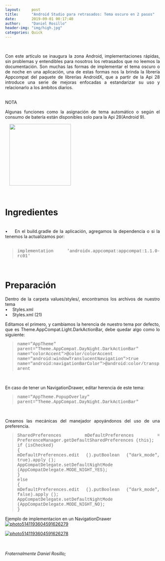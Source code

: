 ```yaml
---
layout:     post
title:      "Android Studio para retrasados: Tema oscuro en 2 pasos"
date:       2019-09-01 00:17:40
author:     "Daniel Rosillo"
header-img: "img/high.jpg"
categories: Quick
---
```

<div style="text-align: justify;">
<div class='post-body entry-content'>
<br>
<p>Con este artículo se inaugura la zona Android, implementaciones rápidas, sin problemas y entendibles para nosotros los retrasados que no leemos la documentación.
Son muchas las formas de implementar el tema oscuro o de noche en una aplicación, una de estas formas nos la brinda la librería Appcompat del paquete de librerías AndroidX, que a partir de la Api 28 introduce una serie de mejoras enfocadas a estandarizar su uso y relacionarlo a los ámbitos diarios.
<br>
<br />
<p>NOTA<br>
<p>Algunas funciones como la asignación de tema automático o según el consumo de batería están disponibles solo para la Api 28(Android 9).
<br>

<a href="https://2.bp.blogspot.com/-_cCRPk4QL1k/W8sCpKnairI/AAAAAAAAAkI/S1l_if5p4RACmKqfYi7xqevCeMhuHWV9QCLcBGAs/s1600/DELYSIDANN02.jpg" imageanchor="1" style="margin-left: 1em; margin-right: 1em;"><img border="0" data-original-height="324" data-original-width="324" height="200" src="https://2.bp.blogspot.com/-_cCRPk4QL1k/W8sCpKnairI/AAAAAAAAAkI/S1l_if5p4RACmKqfYi7xqevCeMhuHWV9QCLcBGAs/s200/DELYSIDANN02.jpg" width="200" /></a></div>

<br>
<h1>Ingredientes</h1>
<br>
&#8226;&nbsp;&nbsp;&nbsp;	En el build.gradle de la aplicación, agregamos la dependencia o si la tenemos la actualizamos por:
<br><br>
<blockquote>
<span style="font-family: &quot;courier new&quot; , &quot;courier&quot; , monospace;">implementation 'androidx.appcompat:appcompat:1.1.0-rc01'</span><br />
</blockquote>
<br>
<h1>Preparación</h1>
<p>Dentro de la carpeta values/styles/, encontramos los archivos de nuestro tema
<br>
&#8226;&nbsp;&nbsp;&nbsp;	Styles.xml <br>
&#8226;&nbsp;&nbsp;&nbsp;	Styles.xml (21)
<br>

<p>Editamos el primero, y cambiamos la herencia de nuestro tema por defecto, que es Theme.AppCompat.Light.DarkActionBar, debe quedar algo como lo siguiente:
<br>

<blockquote>
<span style="font-family: &quot;courier new&quot; , &quot;courier&quot; , monospace;">name="AppTheme" parent="Theme.AppCompat.DayNight.DarkActionBar"</span><br />
<span style="font-family: &quot;courier new&quot; , &quot;courier&quot; , monospace;">name="colorAccent">@color/colorAccent</span><br />
<span style="font-family: &quot;courier new&quot; , &quot;courier&quot; , monospace;">name="android:windowTranslucentNavigation">true</span><br />
<span style="font-family: &quot;courier new&quot; , &quot;courier&quot; , monospace;">name="android:navigationBarColor">@android:color/transparent</span><br />
</blockquote>


<br>
<p>En caso de tener un NavigationDrawer, editar herencia de este tema:
<br>

<blockquote>
<span style="font-family: &quot;courier new&quot; , &quot;courier&quot; , monospace;">name="AppTheme.PopupOverlay" parent="Theme.AppCompat.DayNight.DarkActionBar"</span><br />
</blockquote>

<br>
<p>Creamos las mecánicas del manejador apoyándonos del uso de una preferencia.
<br>

<blockquote>
<span style="font-family: &quot;courier new&quot; , &quot;courier&quot; , monospace;">
SharedPreferences mDefaultPreferences = PreferenceManager.getDefaultSharedPreferences (this);</span><br />
<span style="font-family: &quot;courier new&quot; , &quot;courier&quot; , monospace;">if (isChecked)</span><br />
<span style="font-family: &quot;courier new&quot; , &quot;courier&quot; , monospace;">{</span><br />
<span style="font-family: &quot;courier new&quot; , &quot;courier&quot; , monospace;">    
mDefaultPreferences.edit ().putBoolean ("dark_mode", true).apply ();</span><br />
<span style="font-family: &quot;courier new&quot; , &quot;courier&quot; , monospace;">    AppCompatDelegate.setDefaultNightMode (AppCompatDelegate.MODE_NIGHT_YES);</span><br />
<span style="font-family: &quot;courier new&quot; , &quot;courier&quot; , monospace;">}</span><br />
<span style="font-family: &quot;courier new&quot; , &quot;courier&quot; , monospace;">else</span><br />
<span style="font-family: &quot;courier new&quot; , &quot;courier&quot; , monospace;">{</span><br />
<span style="font-family: &quot;courier new&quot; , &quot;courier&quot; , monospace;">    
mDefaultPreferences.edit ().putBoolean ("dark_mode", false).apply ();</span><br />
<span style="font-family: &quot;courier new&quot; , &quot;courier&quot; , monospace;">    AppCompatDelegate.setDefaultNightMode (AppCompatDelegate.MODE_NIGHT_NO);</span><br />
<span style="font-family: &quot;courier new&quot; , &quot;courier&quot; , monospace;">}</span><br />
</blockquote>

<p>Ejemplo de implementacion en un NavigationDrawer<br>
<a href="https://ibb.co/kS0HKSH"><img src="https://i.ibb.co/kS0HKSH/photo5141193604591626279.jpg" alt="photo5141193604591626279" border="0"></a>

<a href="https://ibb.co/ySYY45J"><img src="https://i.ibb.co/ySYY45J/photo5141193604591626278.jpg" alt="photo5141193604591626278" border="0"></a>

<br>
<br>
<i>Fraternalmente Daniel Rosillo;</i>
<div style='clear: both;'></div>
